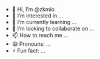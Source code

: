 - 👋 Hi, I’m @zkmio
- 👀 I’m interested in ...
- 🌱 I’m currently learning ...
- 💞️ I’m looking to collaborate on ...
- 📫 How to reach me ...
- 😄 Pronouns: ...
- ⚡ Fun fact: ...

<!---
zkmio/zkmio is a ✨ special ✨ repository because its `README.md` (this file) appears on your GitHub profile.
You can click the Preview link to take a look at your changes.
--->
